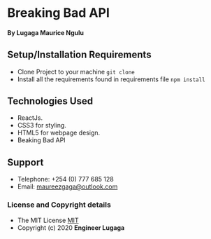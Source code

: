 # Breaking Bad API 

#### By **Lugaga Maurice Ngulu**

## Setup/Installation Requirements

* Clone Project to your machine `git clone `
* Install all the requirements found in requirements file `npm install`

## Technologies Used

* ReactJs.
* CSS3 for styling.
* HTML5 for webpage design.
* Beaking Bad API

## Support

* Telephone: +254 (0) 777 685 128
* Email: maureezgaga@outlook.com

### License and Copyright details

* The MIT License [MIT]()
* Copyright (c) 2020 **Engineer Lugaga**




